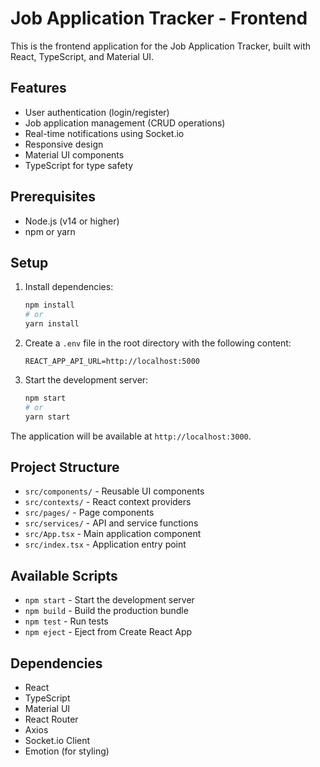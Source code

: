 # Job Application Tracker - Frontend

This is the frontend application for the Job Application Tracker, built with React, TypeScript, and Material UI.

## Features

- User authentication (login/register)
- Job application management (CRUD operations)
- Real-time notifications using Socket.io
- Responsive design
- Material UI components
- TypeScript for type safety

## Prerequisites

- Node.js (v14 or higher)
- npm or yarn

## Setup

1. Install dependencies:
   ```bash
   npm install
   # or
   yarn install
   ```

2. Create a `.env` file in the root directory with the following content:
   ```
   REACT_APP_API_URL=http://localhost:5000
   ```

3. Start the development server:
   ```bash
   npm start
   # or
   yarn start
   ```

The application will be available at `http://localhost:3000`.

## Project Structure

- `src/components/` - Reusable UI components
- `src/contexts/` - React context providers
- `src/pages/` - Page components
- `src/services/` - API and service functions
- `src/App.tsx` - Main application component
- `src/index.tsx` - Application entry point

## Available Scripts

- `npm start` - Start the development server
- `npm build` - Build the production bundle
- `npm test` - Run tests
- `npm eject` - Eject from Create React App

## Dependencies

- React
- TypeScript
- Material UI
- React Router
- Axios
- Socket.io Client
- Emotion (for styling)
